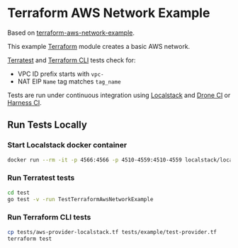 # Terraform AWS Network Example

Based on [terraform-aws-network-example](https://github.com/gruntwork-io/terratest/tree/master/examples/terraform-aws-network-example).

This example [Terraform](https://www.terraform.io/) module creates a basic AWS network.

[Terratest](https://terratest.gruntwork.io/) and [Terraform CLI](https://www.terraform.io/language/modules/testing-experiment) tests check for:
- VPC ID prefix starts with `vpc-`
- NAT EIP `Name` tag matches `tag_name`

Tests are run under continuous integration using [Localstack](https://localstack.cloud/) and [Drone CI](https://www.drone.io) or [Harness CI](https://app.harness.io/auth/#/signup/?module=ci).

## Run Tests Locally

### Start Localstack docker container

```bash
docker run --rm -it -p 4566:4566 -p 4510-4559:4510-4559 localstack/localstack:1.2.0
```

### Run Terratest tests

```bash
cd test
go test -v -run TestTerraformAwsNetworkExample
```

### Run Terraform CLI tests

```bash
cp tests/aws-provider-localstack.tf tests/example/test-provider.tf
terraform test
```

